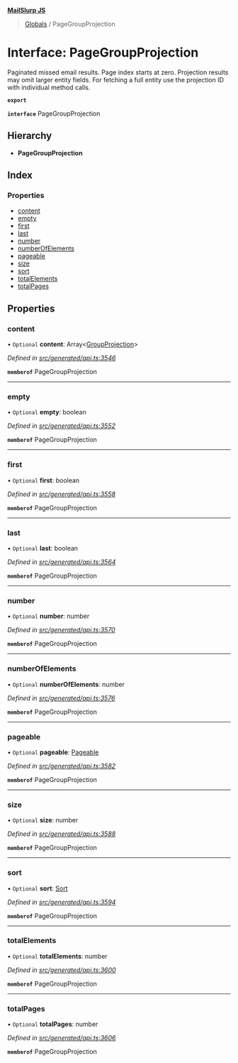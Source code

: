 **[MailSlurp JS](../README.md)**

> [Globals](../README.md) / PageGroupProjection

# Interface: PageGroupProjection

Paginated missed email results. Page index starts at zero. Projection results may omit larger entity fields. For fetching a full entity use the projection ID with individual method calls.

**`export`** 

**`interface`** PageGroupProjection

## Hierarchy

* **PageGroupProjection**

## Index

### Properties

* [content](pagegroupprojection.md#content)
* [empty](pagegroupprojection.md#empty)
* [first](pagegroupprojection.md#first)
* [last](pagegroupprojection.md#last)
* [number](pagegroupprojection.md#number)
* [numberOfElements](pagegroupprojection.md#numberofelements)
* [pageable](pagegroupprojection.md#pageable)
* [size](pagegroupprojection.md#size)
* [sort](pagegroupprojection.md#sort)
* [totalElements](pagegroupprojection.md#totalelements)
* [totalPages](pagegroupprojection.md#totalpages)

## Properties

### content

• `Optional` **content**: Array\<[GroupProjection](groupprojection.md)>

*Defined in [src/generated/api.ts:3546](https://github.com/mailslurp/mailslurp-client/blob/730b817/src/generated/api.ts#L3546)*

**`memberof`** PageGroupProjection

___

### empty

• `Optional` **empty**: boolean

*Defined in [src/generated/api.ts:3552](https://github.com/mailslurp/mailslurp-client/blob/730b817/src/generated/api.ts#L3552)*

**`memberof`** PageGroupProjection

___

### first

• `Optional` **first**: boolean

*Defined in [src/generated/api.ts:3558](https://github.com/mailslurp/mailslurp-client/blob/730b817/src/generated/api.ts#L3558)*

**`memberof`** PageGroupProjection

___

### last

• `Optional` **last**: boolean

*Defined in [src/generated/api.ts:3564](https://github.com/mailslurp/mailslurp-client/blob/730b817/src/generated/api.ts#L3564)*

**`memberof`** PageGroupProjection

___

### number

• `Optional` **number**: number

*Defined in [src/generated/api.ts:3570](https://github.com/mailslurp/mailslurp-client/blob/730b817/src/generated/api.ts#L3570)*

**`memberof`** PageGroupProjection

___

### numberOfElements

• `Optional` **numberOfElements**: number

*Defined in [src/generated/api.ts:3576](https://github.com/mailslurp/mailslurp-client/blob/730b817/src/generated/api.ts#L3576)*

**`memberof`** PageGroupProjection

___

### pageable

• `Optional` **pageable**: [Pageable](pageable.md)

*Defined in [src/generated/api.ts:3582](https://github.com/mailslurp/mailslurp-client/blob/730b817/src/generated/api.ts#L3582)*

**`memberof`** PageGroupProjection

___

### size

• `Optional` **size**: number

*Defined in [src/generated/api.ts:3588](https://github.com/mailslurp/mailslurp-client/blob/730b817/src/generated/api.ts#L3588)*

**`memberof`** PageGroupProjection

___

### sort

• `Optional` **sort**: [Sort](sort.md)

*Defined in [src/generated/api.ts:3594](https://github.com/mailslurp/mailslurp-client/blob/730b817/src/generated/api.ts#L3594)*

**`memberof`** PageGroupProjection

___

### totalElements

• `Optional` **totalElements**: number

*Defined in [src/generated/api.ts:3600](https://github.com/mailslurp/mailslurp-client/blob/730b817/src/generated/api.ts#L3600)*

**`memberof`** PageGroupProjection

___

### totalPages

• `Optional` **totalPages**: number

*Defined in [src/generated/api.ts:3606](https://github.com/mailslurp/mailslurp-client/blob/730b817/src/generated/api.ts#L3606)*

**`memberof`** PageGroupProjection
